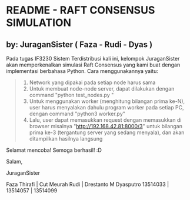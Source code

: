 # README - RAFT CONSENSUS SIMULATION
## by: JuraganSister ( Faza - Rudi - Dyas )

Pada tugas IF3230 Sistem Terdistribusi kali ini, kelompok JuraganSister akan memperkenalkan
simulasi Raft Consensus yang kami buat dengan implementasi berbahasa Python. Cara menggunakannya 
yaitu:

> 1. Network yang dipakai pada setiap node harus sama
> 2. Untuk membuat node-node server, dapat dilakukan dengan command "python test_nodes.py <Jumlah Node>"
> 3. Untuk menggunakan worker (menghitung bilangan prima ke-N), user harus menyalakan dahulu program worker pada setiap PC, dengan command "python3 worker.py"
> 4. Lalu, user dapat memasukkan request dengan memasukkan di browser misalnya "http://192.168.42.81:8000/3" untuk bilangan prima ke-3 (tergantung server yang sedang menyala), dan akan ditampilkan hasilnya langsung

Selamat mencoba! Semoga berhasil! :D



Salam,


JuraganSister


Faza Thirafi  |  Cut Meurah Rudi  | Drestanto M Dyasputro
  13514033    |     13514057      |       13514099

